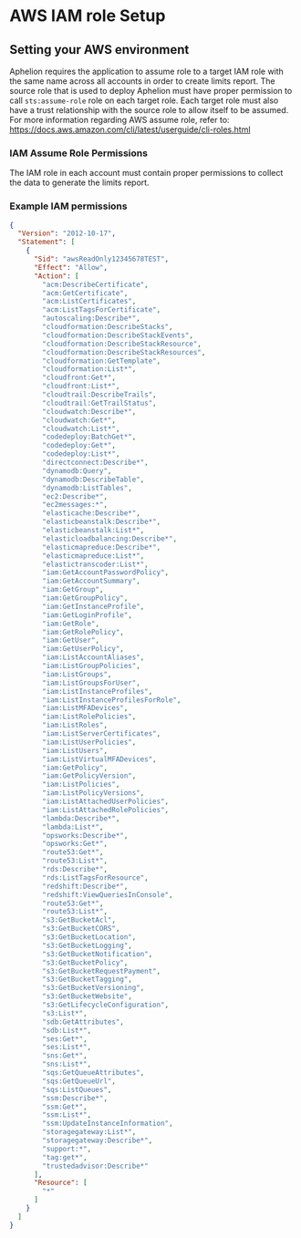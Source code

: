 # AWS IAM role Setup

## Setting your AWS environment
Aphelion requires the application to assume role to a target IAM role with the same name across all accounts in order to
create limits report.  The source role that is used to deploy Aphelion must have proper permission to call 
`sts:assume-role` role on each target role.  Each target role must also have a trust relationship with the source role 
to allow itself to be assumed. For more information regarding AWS assume role, refer to: 
https://docs.aws.amazon.com/cli/latest/userguide/cli-roles.html 

### IAM Assume Role Permissions
The IAM role in each account must contain proper permissions to collect the data to generate the limits report.

### Example IAM permissions
```JSON
{
  "Version": "2012-10-17",
  "Statement": [
    {
      "Sid": "awsReadOnly12345678TEST",
      "Effect": "Allow",
      "Action": [
        "acm:DescribeCertificate",
        "acm:GetCertificate",
        "acm:ListCertificates",
        "acm:ListTagsForCertificate",
        "autoscaling:Describe*",
        "cloudformation:DescribeStacks",
        "cloudformation:DescribeStackEvents",
        "cloudformation:DescribeStackResource",
        "cloudformation:DescribeStackResources",
        "cloudformation:GetTemplate",
        "cloudformation:List*",
        "cloudfront:Get*",
        "cloudfront:List*",
        "cloudtrail:DescribeTrails",
        "cloudtrail:GetTrailStatus",
        "cloudwatch:Describe*",
        "cloudwatch:Get*",
        "cloudwatch:List*",
        "codedeploy:BatchGet*",
        "codedeploy:Get*",
        "codedeploy:List*",
        "directconnect:Describe*",
        "dynamodb:Query",
        "dynamodb:DescribeTable",
        "dynamodb:ListTables",
        "ec2:Describe*",
        "ec2messages:*",
        "elasticache:Describe*",
        "elasticbeanstalk:Describe*",
        "elasticbeanstalk:List*",
        "elasticloadbalancing:Describe*",
        "elasticmapreduce:Describe*",
        "elasticmapreduce:List*",
        "elastictranscoder:List*",
        "iam:GetAccountPasswordPolicy",
        "iam:GetAccountSummary",
        "iam:GetGroup",
        "iam:GetGroupPolicy",
        "iam:GetInstanceProfile",
        "iam:GetLoginProfile",
        "iam:GetRole",
        "iam:GetRolePolicy",
        "iam:GetUser",
        "iam:GetUserPolicy",
        "iam:ListAccountAliases",
        "iam:ListGroupPolicies",
        "iam:ListGroups",
        "iam:ListGroupsForUser",
        "iam:ListInstanceProfiles",
        "iam:ListInstanceProfilesForRole",
        "iam:ListMFADevices",
        "iam:ListRolePolicies",
        "iam:ListRoles",
        "iam:ListServerCertificates",
        "iam:ListUserPolicies",
        "iam:ListUsers",
        "iam:ListVirtualMFADevices",
        "iam:GetPolicy",
        "iam:GetPolicyVersion",
        "iam:ListPolicies",
        "iam:ListPolicyVersions",
        "iam:ListAttachedUserPolicies",
        "iam:ListAttachedRolePolicies",
        "lambda:Describe*",
        "lambda:List*",
        "opsworks:Describe*",
        "opsworks:Get*",
        "route53:Get*",
        "route53:List*",
        "rds:Describe*",
        "rds:ListTagsForResource",
        "redshift:Describe*",
        "redshift:ViewQueriesInConsole",
        "route53:Get*",
        "route53:List*",
        "s3:GetBucketAcl",
        "s3:GetBucketCORS",
        "s3:GetBucketLocation",
        "s3:GetBucketLogging",
        "s3:GetBucketNotification",
        "s3:GetBucketPolicy",
        "s3:GetBucketRequestPayment",
        "s3:GetBucketTagging",
        "s3:GetBucketVersioning",
        "s3:GetBucketWebsite",
        "s3:GetLifecycleConfiguration",
        "s3:List*",
        "sdb:GetAttributes",
        "sdb:List*",
        "ses:Get*",
        "ses:List*",
        "sns:Get*",
        "sns:List*",
        "sqs:GetQueueAttributes",
        "sqs:GetQueueUrl",
        "sqs:ListQueues",
        "ssm:Describe*",
        "ssm:Get*",
        "ssm:List*",
        "ssm:UpdateInstanceInformation",
        "storagegateway:List*",
        "storagegateway:Describe*",
        "support:*",
        "tag:get*",
        "trustedadvisor:Describe*"
      ],
      "Resource": [
        "*"
      ]
    }
  ]
}
``` 